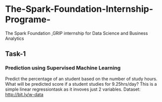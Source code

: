 # The-Spark-Foundation-Internship-Programe-
The Spark Foundation ,GRIP internship for Data Science and Business Analytics
## Task-1
### Prediction using Supervised Machine Learning
Predict the percentage of an student based on the number of study hours.
What will be predicted score if a student studies for 9.25hrs/day?
This is a simple linear regressiontask as it invoves just 2 variables.
Dataset: http://bit.ly/w-data
